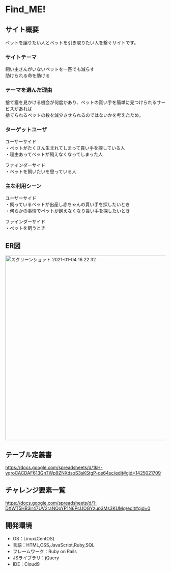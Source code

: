 # Find_ME!

## サイト概要
ペットを譲りたい人とペットを引き取りたい人を繋ぐサイトです。

### サイトテーマ
飼い主さんがいないペットを一匹でも減らす  
助けられる命を助ける  

### テーマを選んだ理由
捨て猫を見かける機会が何度かあり、ペットの貰い手を簡単に見つけられるサービスがあれば  
捨てられるペットの数を減少させられるのではないかを考えたため。


### ターゲットユーザ
ユーザーサイド  
・ペットがたくさん生まれてしまって貰い手を探している人  
・理由あってペットが飼えなくなってしまった人  

ファインダーサイド  
・ペットを飼いたいを思っている人

### 主な利用シーン
ユーザーサイド  
・飼っているペットが出産し赤ちゃんの貰い手を探したいとき  
・何らかの事情でペットが飼えなくなり貰い手を探したいとき   

ファインダーサイド  
・ペットを飼うとき

## ER図
<img width="579" alt="スクリーンショット 2021-01-04 16 22 32" src="https://user-images.githubusercontent.com/66649016/103510806-3f196300-4ea9-11eb-9156-4f4e25ac0c27.png">

##  テーブル定義書
<https://docs.google.com/spreadsheets/d/1kH-yqroCACDAF613GnTWp9ZNXdsoS3sKStgP-oe64sc/edit#gid=1425021709>

## チャレンジ要素一覧
<https://docs.google.com/spreadsheets/d/1-DXWT5HB3lr47UV2raNOoYP1N6PcUOGYzup3Ms3KUMg/edit#gid=0>

## 開発環境
- OS：Linux(CentOS)
- 言語：HTML,CSS,JavaScript,Ruby,SQL
- フレームワーク：Ruby on Rails
- JSライブラリ：jQuery
- IDE：Cloud9
